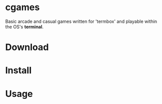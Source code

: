 # cgames

Basic arcade and casual games written for 'termbox' and playable within the OS's **terminal**.

# Download

# Install

# Usage


